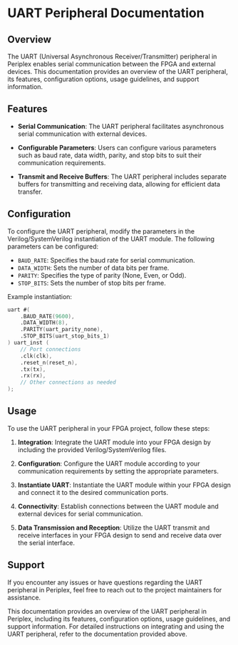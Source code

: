 # UART Peripheral Documentation

## Overview

The UART (Universal Asynchronous Receiver/Transmitter) peripheral in Periplex enables serial communication between the FPGA and external devices. This documentation provides an overview of the UART peripheral, its features, configuration options, usage guidelines, and support information.

## Features

- **Serial Communication**: The UART peripheral facilitates asynchronous serial communication with external devices.
  
- **Configurable Parameters**: Users can configure various parameters such as baud rate, data width, parity, and stop bits to suit their communication requirements.
  
- **Transmit and Receive Buffers**: The UART peripheral includes separate buffers for transmitting and receiving data, allowing for efficient data transfer.

## Configuration

To configure the UART peripheral, modify the parameters in the Verilog/SystemVerilog instantiation of the UART module. The following parameters can be configured:

- `BAUD_RATE`: Specifies the baud rate for serial communication.
- `DATA_WIDTH`: Sets the number of data bits per frame.
- `PARITY`: Specifies the type of parity (None, Even, or Odd).
- `STOP_BITS`: Sets the number of stop bits per frame.

Example instantiation:

```verilog
uart #(
    .BAUD_RATE(9600),
    .DATA_WIDTH(8),
    .PARITY(uart_parity_none),
    .STOP_BITS(uart_stop_bits_1)
) uart_inst (
    // Port connections
    .clk(clk),
    .reset_n(reset_n),
    .tx(tx),
    .rx(rx),
    // Other connections as needed
);
```

## Usage

To use the UART peripheral in your FPGA project, follow these steps:

1. **Integration**: Integrate the UART module into your FPGA design by including the provided Verilog/SystemVerilog files.

2. **Configuration**: Configure the UART module according to your communication requirements by setting the appropriate parameters.

3. **Instantiate UART**: Instantiate the UART module within your FPGA design and connect it to the desired communication ports.

4. **Connectivity**: Establish connections between the UART module and external devices for serial communication.

5. **Data Transmission and Reception**: Utilize the UART transmit and receive interfaces in your FPGA design to send and receive data over the serial interface.

## Support

If you encounter any issues or have questions regarding the UART peripheral in Periplex, feel free to reach out to the project maintainers for assistance.

This documentation provides an overview of the UART peripheral in Periplex, including its features, configuration options, usage guidelines, and support information. For detailed instructions on integrating and using the UART peripheral, refer to the documentation provided above.

